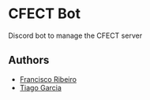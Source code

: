 # CFECT Bot

Discord bot to manage the CFECT server

## Authors

- [Francisco Ribeiro](https://github.com/FranciscoRibeiro03)
- [Tiago Garcia](https://github.com/TiagoRG)
